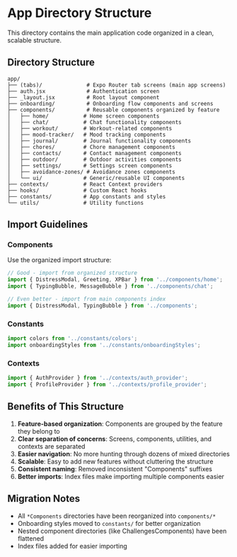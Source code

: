 # App Directory Structure

This directory contains the main application code organized in a clean, scalable structure.

## Directory Structure

```
app/
├── (tabs)/              # Expo Router tab screens (main app screens)
├── auth.jsx             # Authentication screen
├── _layout.jsx          # Root layout component
├── onboarding/          # Onboarding flow components and screens
├── components/          # Reusable components organized by feature
│   ├── home/           # Home screen components
│   ├── chat/           # Chat functionality components
│   ├── workout/        # Workout-related components
│   ├── mood-tracker/   # Mood tracking components
│   ├── journal/        # Journal functionality components
│   ├── chores/         # Chore management components
│   ├── contacts/       # Contact management components
│   ├── outdoor/        # Outdoor activities components
│   ├── settings/       # Settings screen components
│   ├── avoidance-zones/ # Avoidance zones components
│   └── ui/             # Generic/reusable UI components
├── contexts/           # React Context providers
├── hooks/              # Custom React hooks
├── constants/          # App constants and styles
└── utils/              # Utility functions
```

## Import Guidelines

### Components
Use the organized import structure:

```javascript
// Good - import from organized structure
import { DistressModal, Greeting, XPBar } from '../components/home';
import { TypingBubble, MessageBubble } from '../components/chat';

// Even better - import from main components index
import { DistressModal, TypingBubble } from '../components';
```

### Constants
```javascript
import colors from '../constants/colors';
import onboardingStyles from '../constants/onboardingStyles';
```

### Contexts
```javascript
import { AuthProvider } from '../contexts/auth_provider';
import { ProfileProvider } from '../contexts/profile_provider';
```

## Benefits of This Structure

1. **Feature-based organization**: Components are grouped by the feature they belong to
2. **Clear separation of concerns**: Screens, components, utilities, and contexts are separated
3. **Easier navigation**: No more hunting through dozens of mixed directories
4. **Scalable**: Easy to add new features without cluttering the structure
5. **Consistent naming**: Removed inconsistent "Components" suffixes
6. **Better imports**: Index files make importing multiple components easier

## Migration Notes

- All `*Components` directories have been reorganized into `components/*`
- Onboarding styles moved to `constants/` for better organization
- Nested component directories (like ChallengesComponents) have been flattened
- Index files added for easier importing 